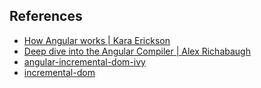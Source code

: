 ## References

- [How Angular works | Kara Erickson](https://www.youtube.com/watch?v=S0o-4yc2n-8)
- [Deep dive into the Angular Compiler | Alex Richabaugh](https://www.youtube.com/watch?v=anphffaCZrQ)
- [angular-incremental-dom-ivy](https://blog.nrwl.io/understanding-angular-ivy-incremental-dom-and-virtual-dom-243be844bf36)
- [incremental-dom](https://medium.com/google-developers/introducing-incremental-dom-e98f79ce2c5f)
